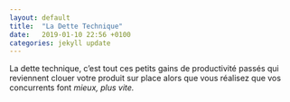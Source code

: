 ```yaml
---
layout: default
title:  "La Dette Technique"
date:   2019-01-10 22:56 +0100
categories: jekyll update
---
```

La dette technique, c’est tout ces petits gains de productivité passés qui reviennent clouer votre produit sur place alors que vous réalisez que vos concurrents font _mieux, plus vite._
